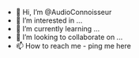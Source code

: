 - 👋 Hi, I’m @AudioConnoisseur
- 👀 I’m interested in ...
- 🌱 I’m currently learning ...
- 💞️ I’m looking to collaborate on ...
- 📫 How to reach me - ping me here

<!---
AudioConnoisseur/AudioConnoisseur is a ✨ special ✨ repository because its `README.md` (this file) appears on your GitHub profile.
You can click the Preview link to take a look at your changes.
--->
